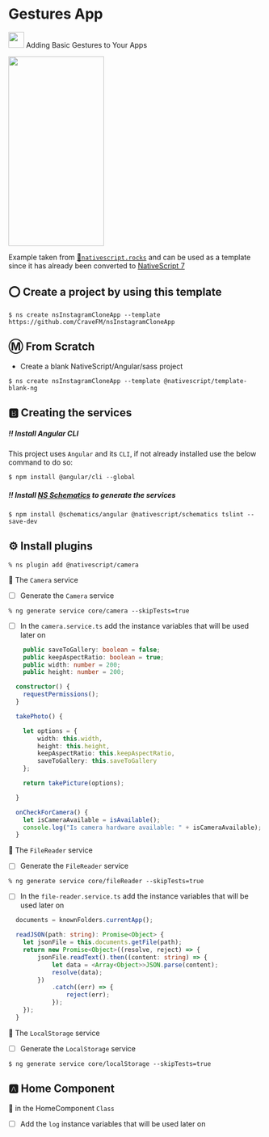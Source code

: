 # Gestures App

[<img src="https://github.com/angular/angular/blob/master/aio/src/assets/images/logos/angular/angular.png" width="31" height="31"></img>](https://play.nativescript.org/?template=play-ng&id=Wh9rvG&v=49) Adding Basic Gestures to Your Apps

[<img src="https://raw.githubusercontent.com/NativeScript/code-samples/master/screens/instaclone.gif" width="189" height="375"></img>](https://play.nativescript.org/?template=play-ng&id=QMY4lW&v=2)

Example taken from [:bookmark:`nativescript.rocks`](https://plugins.nativescript.rocks/samples) and can be used as a template since it has already been converted to [NativeScript 7](https://nativescript.org/blog/nativescript-7-announcement)

## :o: Create a project by using this template

```
$ ns create nsInstagramCloneApp --template https://github.com/CraveFM/nsInstagramCloneApp
```


## :m: From Scratch

* Create a blank NativeScript/Angular/sass project

```
$ ns create nsInstagramCloneApp --template @nativescript/template-blank-ng
```


## :b: Creating the services

##### :bangbang: Install Angular CLI

This project uses `Angular` and its `CLI`, if not already installed use the below command to do so:

```
$ npm install @angular/cli --global
```

##### :bangbang: Install [NS Schematics](https://github.com/CollegeBoreal/Tutoriels/blob/master/W.Web/T.NativeScript/Schematics.md) to generate the services

```
$ npm install @schematics/angular @nativescript/schematics tslint --save-dev
```

## :gear: Install plugins

```
% ns plugin add @nativescript/camera
```


:pushpin: The `Camera` service

- [ ] Generate the `Camera` service

```
% ng generate service core/camera --skipTests=true 
```

- [ ] In the `camera.service.ts` add the instance variables that will be used later on

```typescript
    public saveToGallery: boolean = false;
    public keepAspectRatio: boolean = true;
    public width: number = 200;
    public height: number = 200;
```

```typescript
  constructor() { 
    requestPermissions();
  }
```

```typescript
  takePhoto() {

    let options = {
        width: this.width,
        height: this.height,
        keepAspectRatio: this.keepAspectRatio,
        saveToGallery: this.saveToGallery
    };

    return takePicture(options);

  }
```

```typescript
  onCheckForCamera() {
    let isCameraAvailable = isAvailable();
    console.log("Is camera hardware available: " + isCameraAvailable);
  }
```

:pushpin: The `FileReader` service

- [ ] Generate the `FileReader` service

```
% ng generate service core/fileReader --skipTests=true 
```

- [ ] In the `file-reader.service.ts` add the instance variables that will be used later on

```typescript
  documents = knownFolders.currentApp();
```

```typescript
  readJSON(path: string): Promise<Object> {
    let jsonFile = this.documents.getFile(path);
    return new Promise<Object>((resolve, reject) => {
        jsonFile.readText().then((content: string) => {
            let data = <Array<Object>>JSON.parse(content);
            resolve(data);
        })
            .catch((err) => {
                reject(err);
            });
    });
  }
```

:pushpin: The `LocalStorage` service

- [ ] Generate the `LocalStorage` service

```
$ ng generate service core/localStorage --skipTests=true 
```


## :a: Home Component

:round_pushpin: in the HomeComponent `Class`

- [ ] Add the `log` instance variables that will be used later on


